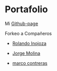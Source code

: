 # Portafolio
  
  Mi [Github-page](https://facbgnto.github.io/Portafolio/)


Forkeo a Compañeros 

- [Rolando Inojoza](https://github.com/Rolox87/DesafioFinalPortafolio/pull/2/commits/62a718f8c6a500a10990ed0604fd20d39152ebd0)

- [Jorge Molina](https://github.com/Jorgemagus/Jorgemagus.github.io/pull/2/commits/c0bc62b212c1dd3710da6a60206e2625fa709d8b)

- [marco contreras](https://github.com/EniDev911/EniDev911.github.io/pull/1/commits/45f2bc57f61f81dc60e91ec43edcc344dca70f4c)
